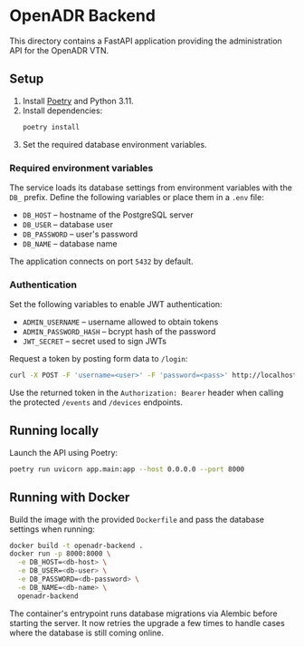 # OpenADR Backend

This directory contains a FastAPI application providing the administration API for the OpenADR VTN.

## Setup

1. Install [Poetry](https://python-poetry.org/) and Python 3.11.
2. Install dependencies:
   ```bash
   poetry install
   ```
3. Set the required database environment variables.

### Required environment variables

The service loads its database settings from environment variables with the `DB_` prefix. Define the following variables or place them in a `.env` file:

- `DB_HOST` – hostname of the PostgreSQL server
- `DB_USER` – database user
- `DB_PASSWORD` – user's password
- `DB_NAME` – database name

The application connects on port `5432` by default.

### Authentication

Set the following variables to enable JWT authentication:

- `ADMIN_USERNAME` – username allowed to obtain tokens
- `ADMIN_PASSWORD_HASH` – bcrypt hash of the password
- `JWT_SECRET` – secret used to sign JWTs

Request a token by posting form data to `/login`:

```bash
curl -X POST -F 'username=<user>' -F 'password=<pass>' http://localhost:8000/login
```

Use the returned token in the `Authorization: Bearer` header when calling the
protected `/events` and `/devices` endpoints.

## Running locally

Launch the API using Poetry:

```bash
poetry run uvicorn app.main:app --host 0.0.0.0 --port 8000
```

## Running with Docker

Build the image with the provided `Dockerfile` and pass the database settings when running:

```bash
docker build -t openadr-backend .
docker run -p 8000:8000 \
  -e DB_HOST=<db-host> \
  -e DB_USER=<db-user> \
  -e DB_PASSWORD=<db-password> \
  -e DB_NAME=<db-name> \
  openadr-backend
```

The container's entrypoint runs database migrations via Alembic before starting
the server. It now retries the upgrade a few times to handle cases where the
database is still coming online.
